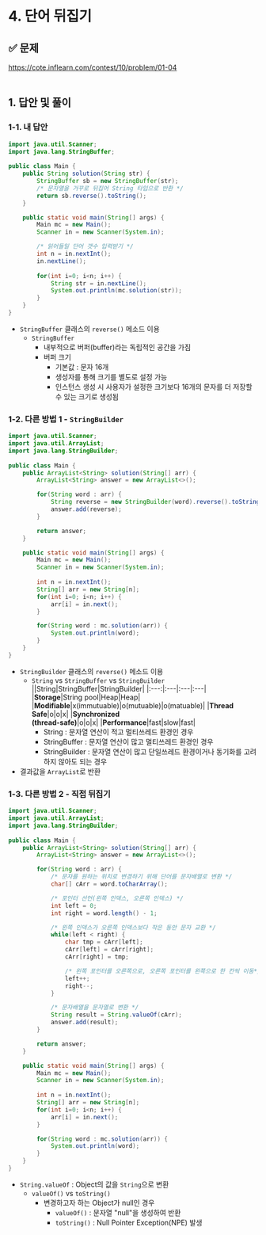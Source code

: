 # 4. 단어 뒤집기

## ✅ 문제
https://cote.inflearn.com/contest/10/problem/01-04
<br><br>

## 1. 답안 및 풀이
### 1-1. 내 답안
```java
import java.util.Scanner;
import java.lang.StringBuffer;
  
public class Main {
    public String solution(String str) {
        StringBuffer sb = new StringBuffer(str);
        /* 문자열을 거꾸로 뒤집어 String 타입으로 반환 */
        return sb.reverse().toString();
    }

    public static void main(String[] args) {
        Main mc = new Main();
        Scanner in = new Scanner(System.in);

        /* 읽어들일 단어 갯수 입력받기 */
        int n = in.nextInt();
        in.nextLine();
        
        for(int i=0; i<n; i++) {
            String str = in.nextLine();
            System.out.println(mc.solution(str));
        }
    }
}
```
- `StringBuffer` 클래스의 `reverse()` 메소드 이용
  + `StringBuffer`
    - 내부적으로 버퍼(buffer)라는 독립적인 공간을 가짐
    - 버퍼 크기
      + 기본값 : 문자 16개
      + 생성자를 통해 크기를 별도로 설정 가능
      + 인스턴스 생성 시 사용자가 설정한 크기보다 16개의 문자를 더 저장할 수 있는 크기로 생성됨

### 1-2. 다른 방법 1 - `StringBuilder`
```java
import java.util.Scanner;
import java.util.ArrayList;
import java.lang.StringBuilder;
  
public class Main {
    public ArrayList<String> solution(String[] arr) {
        ArrayList<String> answer = new ArrayList<>();

        for(String word : arr) {
            String reverse = new StringBuilder(word).reverse().toString();
            answer.add(reverse);
        }

        return answer;
    }

    public static void main(String[] args) {
        Main mc = new Main();
        Scanner in = new Scanner(System.in);
        
        int n = in.nextInt();
        String[] arr = new String[n];
        for(int i=0; i<n; i++) {
            arr[i] = in.next();
        }

        for(String word : mc.solution(arr)) {
            System.out.println(word);
        }
    }
}
```
- `StringBuilder` 클래스의 `reverse()` 메소드 이용
  + `String` vs `StringBuffer` vs `StringBuilder`
    ||String|StringBuffer|StringBuilder|
    |:---:|:---|:---|:---|
    |**Storage**|String pool|Heap|Heap|
    |**Modifiable**|x(immutuable)|o(mutuable)|o(matuable)|
    |**Thread Safe**|o|o|x|
    |**Synchronized<br>(thread-safe)**|o|o|x|
    |**Performance**|fast|slow|fast|
    - String : 문자열 연산이 적고 멀티쓰레드 환경인 경우
    - StringBuffer : 문자열 연산이 많고 멀티쓰레드 환경인 경우
    - StringBuilder : 문자열 연산이 많고 단일쓰레드 환경이거나 동기화를 고려하지 않아도 되는 경우
- 결과값을 `ArrayList`로 반환

### 1-3. 다른 방법 2 - 직접 뒤집기
```java
import java.util.Scanner;
import java.util.ArrayList;
import java.lang.StringBuilder;
  
public class Main {
    public ArrayList<String> solution(String[] arr) {
        ArrayList<String> answer = new ArrayList<>();

        for(String word : arr) {
            /* 문자를 원하는 위치로 변경하기 위해 단어를 문자배열로 변환 */
            char[] cArr = word.toCharArray();

            /* 포인터 선언(왼쪽 인덱스, 오른쪽 인덱스) */
            int left = 0;
            int right = word.length() - 1;

            /* 왼쪽 인덱스가 오른쪽 인덱스보다 작은 동안 문자 교환 */
            while(left < right) {
                char tmp = cArr[left];
                cArr[left] = cArr[right];
                cArr[right] = tmp;

                /* 왼쪽 포인터를 오른쪽으로, 오른쪽 포인터를 왼쪽으로 한 칸씩 이동*/
                left++;
                right--;
            }

            /* 문자배열을 문자열로 변환 */
            String result = String.valueOf(cArr);
            answer.add(result);
        }

        return answer;
    }

    public static void main(String[] args) {
        Main mc = new Main();
        Scanner in = new Scanner(System.in);
        
        int n = in.nextInt();
        String[] arr = new String[n];
        for(int i=0; i<n; i++) {
            arr[i] = in.next();
        }

        for(String word : mc.solution(arr)) {
            System.out.println(word);
        }
    }
}
```
- `String.valueOf` : Object의 값을 `String`으로 변환
  + `valueOf()` vs `toString()`
    - 변경하고자 하는 Object가 null인 경우
      + `valueOf()` : 문자열 "null"을 생성하여 반환
      + `toString()` : Null Pointer Exception(NPE) 발생